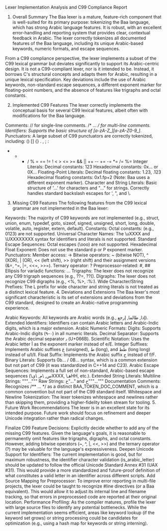 Lexer Implementation Analysis and C99 Compliance Report
1. Overall Summary
The Baa lexer is a mature, feature-rich component that is well-suited for its primary purpose: tokenizing the Baa language, which has strong Arabic language features. It is robust, with an excellent error-handling and reporting system that provides clear, contextual feedback in Arabic. The lexer correctly tokenizes all documented features of the Baa language, including its unique Arabic-based keywords, numeric formats, and escape sequences.

From a C99 compliance perspective, the lexer implements a subset of the C99 lexical grammar but deviates significantly to support its Arabic-centric design. It is not a C99-compliant lexer, nor is it intended to be. Instead, it borrows C's structural concepts and adapts them for Arabic, resulting in a unique lexical specification. Key deviations include the use of Arabic keywords, non-standard escape sequences, a different exponent marker for floating-point numbers, and the absence of features like trigraphs and octal constants.

2. Implemented C99 Features
The lexer correctly implements the conceptual basis for several C99 lexical features, albeit often with modifications for the Baa language.

Comments:
// for single-line comments.
/* ... */ for multi-line comments.
Identifiers:
Supports the basic structure of [a-zA-Z_][a-zA-Z0-9_]*.
Punctuators:
A large subset of C99 punctuators are correctly tokenized, including:
() [] {} . , ; :
+ - * / %
= == != ! < > <= >=
&& ||
++ --
+= -= *= /= %=
Integer Literals:
Decimal constants: 123
Hexadecimal constants: 0x... or 0X...
Floating-Point Literals:
Decimal floating constants: 1.23, .123
Hexadecimal floating constants: 0x1.fp+2 (Note: Baa uses a different exponent marker).
Character and String Literals:
Basic structure of '...' for characters and "..." for strings.
Correctly handles standard backslash escapes for \', \", and \\.
3. Missing C99 Features
The following features from the C99 lexical grammar are not implemented in the Baa lexer:

Keywords: The majority of C99 keywords are not implemented (e.g., struct, union, enum, typedef, goto, sizeof, signed, unsigned, short, long, double, volatile, auto, register, extern, default).
Constants:
Octal constants: (e.g., 0123) are not supported.
Universal Character Names: The \uXXXX and \UXXXXXXXX syntax for identifiers and literals is not supported.
Standard Escape Sequences: Octal escapes (\ooo) are not supported.
Hexadecimal Float Exponent: Does not use the standard p or P exponent marker.
Punctuators:
Member access: ->
Bitwise operators: ~ (bitwise NOT), ^ (XOR), | (OR), << (left shift), >> (right shift) and their assignment versions (&=, ^=, |=, <<=, >>=).
Ternary operator: ?
Preprocessor-related: #, ##
Ellipsis for variadic functions: ...
Trigraphs: The lexer does not recognize any C99 trigraph sequences (e.g., ??=, ??().
Digraphs: The lexer does not recognize C99 digraphs (e.g., <%, %>, :%:).
Wide Character/String Prefixes: The L prefix for wide character and string literals is not treated as a distinct lexical feature.
4. Deviations and Extensions
The Baa lexer's most significant characteristic is its set of extensions and deviations from the C99 standard, designed to create an Arabic-native programming experience.

Arabic Keywords: All keywords are Arabic words (e.g., إذا, طالما, إرجع).
Extended Identifiers: Identifiers can contain Arabic letters and Arabic-Indic digits, which is a major extension.
Arabic Numeric Formats:
Digits: Supports Arabic-Indic digits (٠-٩) in all numeric literals.
Decimal Separator: Supports the Arabic decimal separator ٫ (U+066B).
Scientific Notation: Uses the Arabic letter أ as the exponent marker instead of e/E.
Integer Suffixes: Implements Arabic suffixes غ (unsigned), ط (long), and طط (long long) instead of u/l/ll.
Float Suffix: Implements the Arabic suffix ح instead of f/F.
Binary Literals: Supports 0b... / 0B... syntax, which is a common extension but not part of C99 (it was standardized in C++14 and C23).
Arabic Escape Sequences: Implements a full set of non-standard, Arabic-based escape sequences (\س, \م, \يXXXX, \هـHH, etc.).
Extended String Literals:
Multiline Strings: """..."""
Raw Strings: خ"..." and خ"""..."""
Documentation Comments: Recognizes /** ... */ as a distinct BAA_TOKEN_DOC_COMMENT, which is a common convention but not part of the C99 standard itself.
Whitespace and Newline Tokenization: The lexer tokenizes whitespace and newlines rather than skipping them, providing a higher-fidelity token stream for tooling.
5. Future Work Recommendations
The lexer is in an excellent state for its intended purpose. Future work should focus on refinement and deeper Unicode integration rather than radical changes.

Finalize C99 Feature Decisions: Explicitly decide whether to add any of the missing C99 features. Given the language's goals, it is reasonable to permanently omit features like trigraphs, digraphs, and octal constants. However, adding bitwise operators (~, ^, |, <<, >>) and the ternary operator (?) may be valuable for the language's expressiveness.
Deepen Unicode Support for Identifiers: The current implementation is good, but for maximum robustness, the identifier character validation (is_arabic_letter) should be updated to follow the official Unicode Standard Annex #31 (UAX #31). This would provide a more standardized and future-proof definition of what constitutes a valid letter in an identifier across different scripts.
Add Source Mapping for Preprocessor: To improve error reporting in multi-file projects, the lexer could be taught to recognize #line directives (or a Baa equivalent). This would allow it to adjust its internal line and filename tracking, so that errors in preprocessed code are reported at their original location.
Performance Profiling: As the compiler matures, profile the lexer with large source files to identify any potential bottlenecks. While the current implementation seems efficient, areas like keyword lookup (if the keyword set grows) or string processing could be candidates for optimization (e.g., using a hash map for keywords or string interning).
